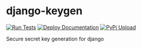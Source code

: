 # django-keygen

[![Run Tests](https://github.com/FamilyTreeCollab/django-keygen/actions/workflows/Unittests.yml/badge.svg)](https://github.com/FamilyTreeCollab/django-keygen/actions/workflows/Unittests.yml)
[![Deploy Documentation](https://github.com/djperrefort/django-keygen/actions/workflows/DeployDocs.yml/badge.svg)](https://github.com/djperrefort/django-keygen/actions/workflows/DeployDocs.yml)
[![PyPi Upload](https://github.com/djperrefort/django-keygen/actions/workflows/PyPiUpload.yml/badge.svg)](https://github.com/djperrefort/django-keygen/actions/workflows/PyPiUpload.yml)

Secure secret key generation for django
